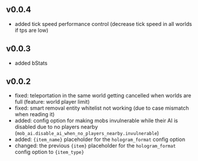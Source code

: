 ## v0.0.4
- added tick speed performance control (decrease tick speed in all worlds if tps are low)

## v0.0.3
- added bStats

## v0.0.2
- fixed: teleportation in the same world getting cancelled when worlds are full (feature: world player limit)
- fixed: smart removal entity whitelist not working (due to case mismatch when reading it)
- added: config option for making mobs invulnerable while their AI is disabled due to no players nearby (`mob_ai.disable_ai_when_no_players_nearby.invulnerable`)
- added: `{item_name}` placeholder for the `hologram_format` config option
- changed: the previous `{item}` placeholder for the `hologram_format` config option to `{item_type}`